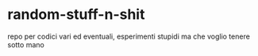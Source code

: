 # random-stuff-n-shit
repo per codici vari ed eventuali, esperimenti stupidi ma che voglio tenere sotto mano

